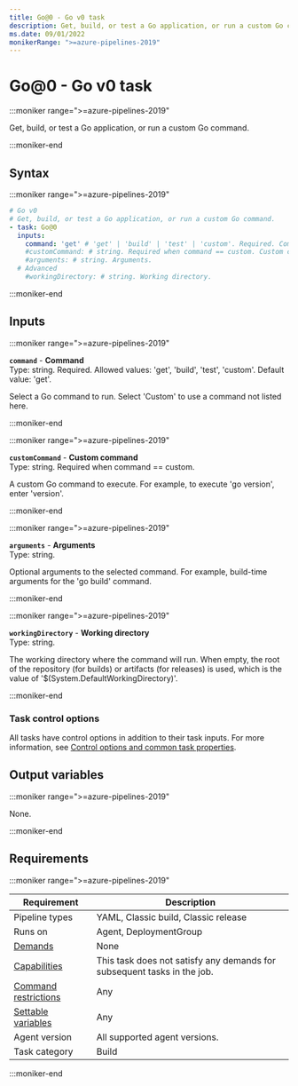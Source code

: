 ```yaml
---
title: Go@0 - Go v0 task
description: Get, build, or test a Go application, or run a custom Go command.
ms.date: 09/01/2022
monikerRange: ">=azure-pipelines-2019"
---
```


# Go@0 - Go v0 task

<!-- :::description::: -->
:::moniker range=">=azure-pipelines-2019"

<!-- :::editable-content name="description"::: -->
Get, build, or test a Go application, or run a custom Go command.
<!-- :::editable-content-end::: -->

:::moniker-end
<!-- :::description-end::: -->

<!-- :::syntax::: -->
## Syntax

:::moniker range=">=azure-pipelines-2019"

```yaml
# Go v0
# Get, build, or test a Go application, or run a custom Go command.
- task: Go@0
  inputs:
    command: 'get' # 'get' | 'build' | 'test' | 'custom'. Required. Command. Default: 'get'.
    #customCommand: # string. Required when command == custom. Custom command. 
    #arguments: # string. Arguments. 
  # Advanced
    #workingDirectory: # string. Working directory.
```

:::moniker-end
<!-- :::syntax-end::: -->

<!-- :::inputs::: -->
## Inputs

<!-- :::item name="command"::: -->
:::moniker range=">=azure-pipelines-2019"

**`command`** - **Command**<br>
Type: string. Required. Allowed values: 'get', 'build', 'test', 'custom'. Default value: 'get'.<br>
<!-- :::editable-content name="helpMarkDown"::: -->
Select a Go command to run. Select 'Custom' to use a command not listed here.
<!-- :::editable-content-end::: -->

:::moniker-end
<!-- :::item-end::: -->
<!-- :::item name="customCommand"::: -->
:::moniker range=">=azure-pipelines-2019"

**`customCommand`** - **Custom command**<br>
Type: string. Required when command == custom.<br>
<!-- :::editable-content name="helpMarkDown"::: -->
A custom Go command to execute. For example, to execute 'go version', enter 'version'.
<!-- :::editable-content-end::: -->

:::moniker-end
<!-- :::item-end::: -->
<!-- :::item name="arguments"::: -->
:::moniker range=">=azure-pipelines-2019"

**`arguments`** - **Arguments**<br>
Type: string.<br>
<!-- :::editable-content name="helpMarkDown"::: -->
Optional arguments to the selected command. For example, build-time arguments for the 'go build' command.
<!-- :::editable-content-end::: -->

:::moniker-end
<!-- :::item-end::: -->
<!-- :::item name="workingDirectory"::: -->
:::moniker range=">=azure-pipelines-2019"

**`workingDirectory`** - **Working directory**<br>
Type: string.<br>
<!-- :::editable-content name="helpMarkDown"::: -->
The working directory where the command will run. When empty, the root of the repository (for builds) or artifacts (for releases) is used, which is the value of '$(System.DefaultWorkingDirectory)'.
<!-- :::editable-content-end::: -->

:::moniker-end
<!-- :::item-end::: -->

### Task control options

All tasks have control options in addition to their task inputs. For more information, see [Control options and common task properties](/azure/devops/pipelines/yaml-schema/steps-task#common-task-properties).
<!-- :::inputs-end::: -->

<!-- :::outputVariables::: -->
## Output variables

:::moniker range=">=azure-pipelines-2019"

None.

:::moniker-end
<!-- :::outputVariables-end::: -->

<!-- :::remarks::: -->
<!-- :::editable-content name="remarks"::: -->
<!-- :::editable-content-end::: -->
<!-- :::remarks-end::: -->

<!-- :::examples::: -->
<!-- :::editable-content name="examples"::: -->
<!-- :::editable-content-end::: -->
<!-- :::examples-end::: -->

<!-- :::properties::: -->
## Requirements

:::moniker range=">=azure-pipelines-2019"

| Requirement | Description |
|-------------|-------------|
| Pipeline types | YAML, Classic build, Classic release |
| Runs on | Agent, DeploymentGroup |
| [Demands](/azure/devops/pipelines/process/demands) | None |
| [Capabilities](/azure/devops/pipelines/agents/agents#capabilities) | This task does not satisfy any demands for subsequent tasks in the job. |
| [Command restrictions](/azure/devops/pipelines/security/templates#agent-logging-command-restrictions) | Any |
| [Settable variables](/azure/devops/pipelines/security/templates#agent-logging-command-restrictions) | Any |
| Agent version | All supported agent versions. |
| Task category | Build |

:::moniker-end
<!-- :::properties-end::: -->

<!-- :::see-also::: -->
<!-- :::editable-content name="seeAlso"::: -->
<!-- :::editable-content-end::: -->
<!-- :::see-also-end::: -->